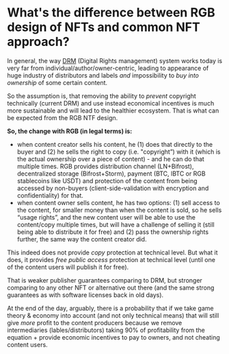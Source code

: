 # What's the difference between RGB design of NFTs and common NFT approach?

In general, the way [DRM](https://en.wikipedia.org/wiki/Digital_rights_management) \(Digital Rights management\) system works today is very far from individual/author/owner-centric, leading to appearance of huge industry of distributors and labels _and_ impossibility to _buy into ownership_ of some certain content.   
  
So the assumption is, that removing the ability to _prevent_ copyright technically \(current DRM\) and use instead economical incentives is much more sustainable and will lead to the healthier ecosystem. That is what can be expected from the RGB NTF design.

**So, the change with RGB \(in legal terms\) is:**

* when content creator sells his content, he \(1\) does that directly to the buyer and \(2\) he sells the right to copy \(i.e. "copyright”\) with it \(which is the actual ownership over a piece of content\) - and he can do that multiple times. RGB provides distribution channel \(LN+Bifrost\), decentralized storage \(Bifrost+Storm\), payment \(BTC, lBTC or RGB stablecoins like USDT\) and protection of the content from being accessed by non-buyers \(client-side-validation with encryption and confidentiality\) for that.
* when content owner sells content, he has two options: \(1\) sell access to the content, for smaller money than when the content is sold, so he sells “usage rights”, and the new content user will be able to use the content/copy multiple times, but will have a challenge of selling it \(still being able to distribute it for free\) and \(2\) pass the ownership rights further, the same way the content creator did.

This indeed does not provide _copy_ protection at technical level. But what it does, it provides _free public access_ protection at technical level \(until one of the content users will publish it for free\).

That is weaker publisher guarantees comparing to DRM, but stronger comparing to any other NFT or alternative out there \(and the same strong guarantees as with software licenses back in old days\).

At the end of the day, arguably, there is a probability that if we take game theory & economy into account \(and not only technical means\) that will still give _more_ profit to the content producers because we remove intermediaries \(lables/distributors\) taking 90% of profitability from the equation + provide economic incentives to pay to owners, and not cheating content users.

